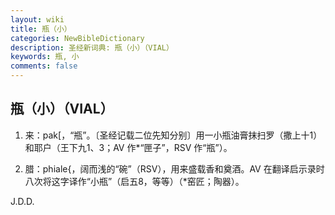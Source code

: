 ```yaml
---
layout: wiki
title: 瓶（小）
categories: NewBibleDictionary
description: 圣经新词典: 瓶（小）（VIAL）
keywords: 瓶, 小
comments: false
---
```


## 瓶（小）（VIAL）

1. 来：pak[，“瓶”。〔圣经记载二位先知分别〕用一小瓶油膏抹扫罗（撒上十1）和耶户（王下九1、3；AV 作*“匣子”，RSV 作“瓶”）。

2. 腊：phiale{，阔而浅的“碗”（RSV），用来盛载香和奠酒。AV 在翻译启示录时八次将这字译作“小瓶”（启五8，等等）（*窑匠；陶器）。

J.D.D.








